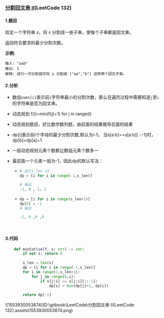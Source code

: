 ### [分割回文串 II](https://leetcode-cn.com/problems/palindrome-partitioning-ii/)(LeetCode 132)

#### 1.题目

给定一个字符串 *s*，将 *s* 分割成一些子串，使每个子串都是回文串。

返回符合要求的最少分割次数。

**示例:**

```
输入: "aab"
输出: 1
解释: 进行一次分割就可将 s 分割成 ["aa","b"] 这样两个回文子串。
```

#### 2.分析

- 数组`nums[i]`表示前`i`字符串最小的分割次数，那么在遍历过程中需要知道`j`至`i`的字符串是否为回文串。


- 动态规划   f(i)=min(f(j)+1)  for j in range(i)

- 动态规划题目，好比数学数列题，由前面的结果推导后面的结果

- dp[i]表示前i个字母的最少分割次数,默认为i-1。
  当s[a:b]==s[a:b][ ::-1]时，dp[b]=dp[a]+1

- 一般动态规划元素个数都比数组元素个数多一

- 最前面一个元素一般为-1，因此dp的默认写法：

  - ```python
    # 加入s_len =3
    dp = [i for i in range(-1,s_len)]

    # 输出
    -1, 0 , 1, 2
    ```

  - ```python
    dp = [i for i in range(s_len+1)]
    dp[0] = -1                      
    # 输出

    -1, 0 ,0 ,0 
    ```

    ​

#### 3.代码

```python
    def minCut(self, s: str) -> int:
        if not s: return 0
        
        s_len = len(s)
        dp = [i for i in range(-1,s_len)]
        for i in range(1,s_len+1):
            for j in range(0,i):
                if s[j:i] == s[j:i][::-1]:
                    dp[i] = min(dp[j]+1, dp[i])
                    
        return dp[-1]
```



![1553930053874](D:\gitbook\LeetCode\分割回文串 II(LeetCode 132).assets\1553930053874.png)